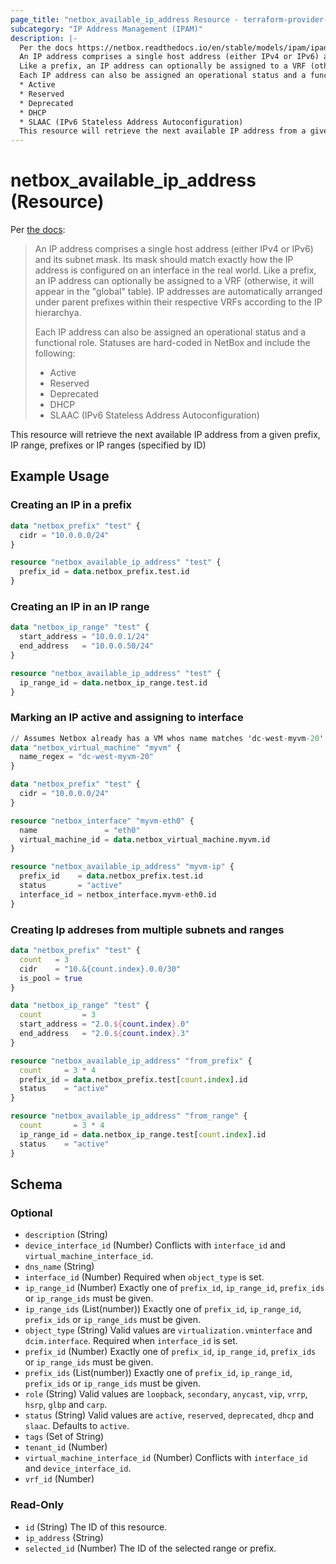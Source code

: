 ```yaml
---
page_title: "netbox_available_ip_address Resource - terraform-provider-netbox"
subcategory: "IP Address Management (IPAM)"
description: |-
  Per the docs https://netbox.readthedocs.io/en/stable/models/ipam/ipaddress/:
  An IP address comprises a single host address (either IPv4 or IPv6) and its subnet mask. Its mask should match exactly how the IP address is configured on an interface in the real world.
  Like a prefix, an IP address can optionally be assigned to a VRF (otherwise, it will appear in the "global" table). IP addresses are automatically arranged under parent prefixes within their respective VRFs according to the IP hierarchya.
  Each IP address can also be assigned an operational status and a functional role. Statuses are hard-coded in NetBox and include the following:
  * Active
  * Reserved
  * Deprecated
  * DHCP
  * SLAAC (IPv6 Stateless Address Autoconfiguration)
  This resource will retrieve the next available IP address from a given prefix or IP range (specified by ID)
---
```


# netbox_available_ip_address (Resource)

Per [the docs](https://netbox.readthedocs.io/en/stable/models/ipam/ipaddress/):

> An IP address comprises a single host address (either IPv4 or IPv6) and its subnet mask. Its mask should match exactly how the IP address is configured on an interface in the real world.
> Like a prefix, an IP address can optionally be assigned to a VRF (otherwise, it will appear in the "global" table). IP addresses are automatically arranged under parent prefixes within their respective VRFs according to the IP hierarchya.
>
> Each IP address can also be assigned an operational status and a functional role. Statuses are hard-coded in NetBox and include the following:
> * Active
> * Reserved
> * Deprecated
> * DHCP
> * SLAAC (IPv6 Stateless Address Autoconfiguration)

This resource will retrieve the next available IP address from a given prefix, IP range, prefixes or IP ranges  (specified by ID)

## Example Usage
### Creating an IP in a prefix
```terraform
data "netbox_prefix" "test" {
  cidr = "10.0.0.0/24"
}

resource "netbox_available_ip_address" "test" {
  prefix_id = data.netbox_prefix.test.id
}
```

### Creating an IP in an IP range
```terraform
data "netbox_ip_range" "test" {
  start_address = "10.0.0.1/24"
  end_address   = "10.0.0.50/24"
}

resource "netbox_available_ip_address" "test" {
  ip_range_id = data.netbox_ip_range.test.id
}
```

### Marking an IP active and assigning to interface
```terraform
// Assumes Netbox already has a VM whos name matches 'dc-west-myvm-20'
data "netbox_virtual_machine" "myvm" {
  name_regex = "dc-west-myvm-20"
}

data "netbox_prefix" "test" {
  cidr = "10.0.0.0/24"
}

resource "netbox_interface" "myvm-eth0" {
  name               = "eth0"
  virtual_machine_id = data.netbox_virtual_machine.myvm.id
}

resource "netbox_available_ip_address" "myvm-ip" {
  prefix_id    = data.netbox_prefix.test.id
  status       = "active"
  interface_id = netbox_interface.myvm-eth0.id
}
```

### Creating Ip addreses from multiple subnets and ranges

```terraform
data "netbox_prefix" "test" {
  count   = 3
  cidr    = "10.&{count.index}.0.0/30"
  is_pool = true
}

data "netbox_ip_range" "test" {
  count         = 3
  start_address = "2.0.${count.index}.0"
  end_address   = "2.0.${count.index}.3"
}

resource "netbox_available_ip_address" "from_prefix" {
  count     = 3 * 4
  prefix_id = data.netbox_prefix.test[count.index].id
  status    = "active"
}

resource "netbox_available_ip_address" "from_range" {
  count       = 3 * 4
  ip_range_id = data.netbox_ip_range.test[count.index].id
  status    = "active"
}
```

<!-- schema generated by tfplugindocs -->
## Schema

### Optional

- `description` (String)
- `device_interface_id` (Number) Conflicts with `interface_id` and `virtual_machine_interface_id`.
- `dns_name` (String)
- `interface_id` (Number) Required when `object_type` is set.
- `ip_range_id` (Number) Exactly one of `prefix_id`, `ip_range_id`, `prefix_ids` or `ip_range_ids` must be given.
- `ip_range_ids` (List(number)) Exactly one of `prefix_id`, `ip_range_id`, `prefix_ids` or `ip_range_ids` must be given.
- `object_type` (String) Valid values are `virtualization.vminterface` and `dcim.interface`. Required when `interface_id` is set.
- `prefix_id` (Number) Exactly one of `prefix_id`, `ip_range_id`, `prefix_ids` or `ip_range_ids` must be given.
- `prefix_ids` (List(number)) Exactly one of `prefix_id`, `ip_range_id`, `prefix_ids` or `ip_range_ids` must be given.
- `role` (String) Valid values are `loopback`, `secondary`, `anycast`, `vip`, `vrrp`, `hsrp`, `glbp` and `carp`.
- `status` (String) Valid values are `active`, `reserved`, `deprecated`, `dhcp` and `slaac`. Defaults to `active`.
- `tags` (Set of String)
- `tenant_id` (Number)
- `virtual_machine_interface_id` (Number) Conflicts with `interface_id` and `device_interface_id`.
- `vrf_id` (Number)

### Read-Only

- `id` (String) The ID of this resource.
- `ip_address` (String)
- `selected_id` (Number) The ID of the selected range or prefix.
